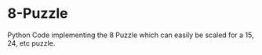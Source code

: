 # 8-Puzzle
Python Code implementing the 8 Puzzle which can easily be scaled for a 15, 24, etc puzzle.
